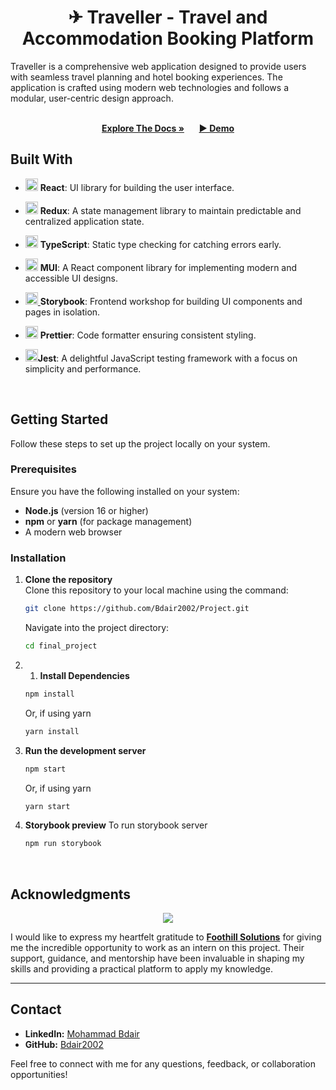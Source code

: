 <a name="home"></a>
<div align="center">
  <a href="https://github.com/Bdair2002/Project">
 
  </a>

  <h1 align="center">✈ Traveller - Travel and Accommodation Booking Platform</h1>
  
</div>
  <p>
    Traveller is a comprehensive web application designed to provide users with seamless travel planning and hotel booking experiences. The application is crafted using modern web technologies and follows a modular, user-centric design approach.
  </p>
  <br>
   <div align="center">
          <a href="https://github.com/Bdair2002/Project/wiki"><strong>Explore The Docs »</strong></a>
         &nbsp;&nbsp;&nbsp;&nbsp;
         <a href="https://674afc1387420ffd43485475--snazzy-cheesecake-a0fc85.netlify.app/"><strong>▶️ Demo</strong></a>
</div>


## Built With

- [<img src="https://user-images.githubusercontent.com/25181517/183897015-94a058a6-b86e-4e42-a37f-bf92061753e5.png" alt="React" width="20" height="20"/>](https://react.dev/) **React**: UI library for building the user interface.
- [<img src="https://user-images.githubusercontent.com/25181517/187896150-cc1dcb12-d490-445c-8e4d-1275cd2388d6.png" alt="Redux" width="20" height="20"/>](https://docs.pmnd.rs/zustand/getting-started/introduction) **Redux**:  A state management library to maintain predictable and centralized application state.
- [<img src="https://user-images.githubusercontent.com/25181517/183890598-19a0ac2d-e88a-4005-a8df-1ee36782fde1.png" alt="TypeScript" width="20" height="20"/>](https://www.typescriptlang.org/) **TypeScript**: Static type checking for catching errors early.
- [<img src="https://user-images.githubusercontent.com/25181517/189716630-fe6c084c-6c66-43af-aa49-64c8aea4a5c2.png" alt="MUI" width="20" height="20"/>](https://mui.com/) **MUI**: A React component library for implementing modern and accessible UI designs.

- [<img src="https://user-images.githubusercontent.com/62269745/197410201-d707e69d-5ec4-49a0-a482-c2df4d15662d.png" alt="Storybook" width="20" height="20"/>
](https://storybook.js.org/) **Storybook**: Frontend workshop for building UI components and pages in isolation.
- [<img src="https://pbs.twimg.com/profile_images/925713973789560832/uiRIO5mN_400x400.jpg" alt="Prettier" width="20" height="20"/>](https://prettier.io/) **Prettier**: Code formatter ensuring consistent styling.
- <img src="https://user-images.githubusercontent.com/25181517/187955005-f4ca6f1a-e727-497b-b81b-93fb9726268e.png" alt="Jest" width="20" height="20"/>**Jest**: A delightful JavaScript testing framework with a focus on simplicity and performance.
<br>

  ## Getting Started

Follow these steps to set up the project locally on your system.

### Prerequisites

Ensure you have the following installed on your system:

- **Node.js** (version 16 or higher)  
- **npm** or **yarn** (for package management)  
- A modern web browser

### Installation

1. **Clone the repository**  
   Clone this repository to your local machine using the command:
   ```bash
   git clone https://github.com/Bdair2002/Project.git
   ```
   Navigate into the project directory:
   ```bash
   cd final_project
   ```
2. 1. **Install Dependencies**  
   ```bash
   npm install
   ```
   Or, if using yarn
   ```bash
   yarn install
   ```
3. **Run the development server**  
   ```bash
   npm start
   ```
   Or, if using yarn
   ```bash
   yarn start
   ```
4. **Storybook preview**
   To run storybook server
   ```bash
   npm run storybook
   ```
   <br/>

## Acknowledgments
<div align="center"> 
<img src="https://user-images.githubusercontent.com/62269745/174906068-aad23112-20fe-4ec8-877f-3ee1d9ec0a69.png#gh-dark-mode-only"/></div>

I would like to express my heartfelt gratitude to **[Foothill Solutions](https://www.foothillsolutions.com/)** for giving me the incredible opportunity to work as an intern on this project. Their support, guidance, and mentorship have been invaluable in shaping my skills and providing a practical platform to apply my knowledge.  

---

## Contact

- **LinkedIn:** [Mohammad Bdair](https://github.com/Bdair2002)  
- **GitHub:** [Bdair2002](https://github.com/Bdair2002)  

Feel free to connect with me for any questions, feedback, or collaboration opportunities!
